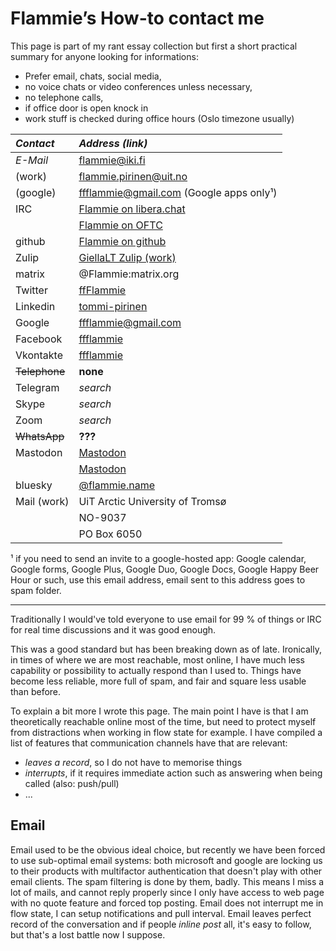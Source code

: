 # Flammie’s How-to contact me

This page is part of my rant essay collection but first a short practical
summary for anyone looking for informations:

* Prefer email, chats, social media,
* no voice chats or video conferences unless necessary,
* no telephone calls,
* if office door is open knock in
* work stuff is checked during office hours (Oslo timezone usually)

| *Contact* | *Address (link)* |
| :-------  | :--------------  |
| *E-Mail* | flammie@iki.fi |
|  (work)  | flammie.pirinen@uit.no |
|  (google) | ffflammie@gmail.com (Google apps only¹) |
| IRC | [Flammie on libera.chat](irc://libera/Flammie?isnick) |
|     | [Flammie on OFTC](irc://OFTC/Flammie?isnick) |
| github | [Flammie on github](https://github.com/flammie/) |
| Zulip | [GiellaLT Zulip (work)](https://giellalt.zulipchat.com) |
| matrix | @Flammie:matrix.org |
| Twitter | [ffFlammie](https://twitter.com/ffFlammie) |
| Linkedin | [tommi-pirinen](https://www.linkedin.com/in/tommi-pirinen-6182127/) |
| Google | ffflammie@gmail.com |
| Facebook | [ffflammie](https://www.facebook.com/ffflammie) |
| Vkontakte | [ffflammie](https://vk.com/ffflammie) |
| ~~Telephone~~ | **none** |
| Telegram | *search* |
| Skype | *search* |
| Zoom | *search* |
| ~~WhatsApp~~ | **???** |
| Mastodon | <a rel="me" href="https://mastodon.online/@flammie">Mastodon</a> |
|          | <a rel="me" href="https://mastodontti.fi/@flammie">Mastodon</a> |
| bluesky | [@flammie.name](https://bsky.app/profile/flammie.name) |
| Mail (work) | UiT Arctic University of Tromsø |
| | NO-9037 |
| | PO Box 6050  |

¹ if you need to send an invite to a google-hosted app: Google calendar, Google
forms, Google Plus, Google Duo, Google Docs, Google Happy Beer Hour or
such, use this email address, email sent to this address goes to spam folder.

* * *

Traditionally I would've told everyone to use email for 99 % of things or
IRC for real time discussions and it was good enough.

This was a good standard but has been breaking down as of late. Ironically, in
times of where we are most reachable, most online, I have much less capability
or possibility to actually respond than I used to. Things have become less
reliable, more full of spam, and fair and square less usable than before.

To explain a bit more I wrote this page. The main point I have is that I am
theoretically reachable online most of the time, but need to protect myself from
distractions when working in flow state for example. I have compiled a list of
features that communication channels have that are relevant:

* *leaves a record*, so I do not have to memorise things
* *interrupts*, if it requires immediate action such as answering when being
  called (also: push/pull)
* ...

## Email

Email used to be the obvious ideal choice, but recently we have been forced to
use sub-optimal email systems: both microsoft and google are locking us to their
products with multifactor authentication that doesn't play with other email
clients. The spam filtering is done by them, badly. This means I miss a lot of
mails, and cannot reply properly since I only have access to web page with no
quote feature and forced top posting. Email does not interrupt me in flow state,
I can setup notifications and pull interval. Email leaves perfect record of the
conversation and if people *inline post* all, it's easy to follow, but that's a
lost battle now I suppose.


<!-- vim: set ft=markdown -->
